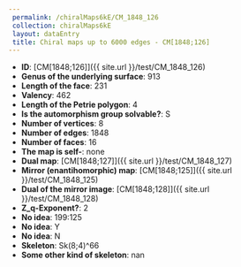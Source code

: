 ```yaml
--- 
 permalink: /chiralMaps6kE/CM_1848_126 
 collection: chiralMaps6kE
 layout: dataEntry
 title: Chiral maps up to 6000 edges - CM[1848;126]
---
```


- **ID**: [CM[1848;126]]({{ site.url }}/test/CM_1848_126)
- **Genus of the underlying surface**: 913
- **Length of the face**: 231
- **Valency**: 462
- **Length of the Petrie polygon**: 4
- **Is the automorphism group solvable?**: S
- **Number of vertices**: 8
- **Number of edges**: 1848
- **Number of faces**: 16
- **The map is self-**: none
- **Dual map**: [CM[1848;127]]({{ site.url }}/test/CM_1848_127)
- **Mirror (enantihomorphic) map**: [CM[1848;125]]({{ site.url }}/test/CM_1848_125)
- **Dual of the mirror image**: [CM[1848;128]]({{ site.url }}/test/CM_1848_128)
- **Z_q-Exponent?**: 2
- **No idea**:  199:125
- **No idea**: Y
- **No idea**: N
- **Skeleton**: Sk(8;4)^66
- **Some other kind of skeleton**: nan
